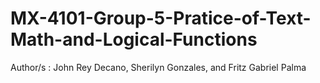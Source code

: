 # MX-4101-Group-5-Pratice-of-Text-Math-and-Logical-Functions
Author/s : John Rey Decano, Sherilyn Gonzales, and Fritz Gabriel Palma
